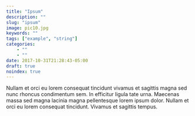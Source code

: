 ```yaml
---
title: "Ipsum"
description: ""
slug: "ipsum"
image: pic10.jpg
keywords: ""
tags: ["example", "string"]
categories:
    - ""
    - ""
date: 2017-10-31T21:28:43-05:00
draft: true
noindex: true
---
```


Nullam et orci eu lorem consequat tincidunt vivamus et sagittis magna sed nunc rhoncus condimentum sem. In efficitur ligula tate urna. Maecenas massa sed magna lacinia magna pellentesque lorem ipsum dolor. Nullam et orci eu lorem consequat tincidunt. Vivamus et sagittis tempus.
